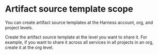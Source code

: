 # Artifact source template scope

You can create artifact source templates at the Harness account, org, and project levels.

Create the artifact source template at the level you want to share it. For example, if you want to share it across all services in all projects in an org, create it at the org level.

